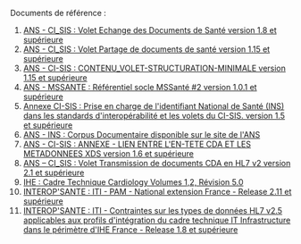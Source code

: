 
Documents de référence :

1. [ANS - CI_SIS : Volet Echange des Documents de Santé version 1.8 et supérieure](https://esante.gouv.fr/volet-echange-de-documents-de-sante)
2. [ANS - CI_SIS : Volet Partage de documents de santé version 1.15 et supérieure](https://esante.gouv.fr/volet-partage-de-documents-de-sante)
3. [ANS - CI-SIS : CONTENU_VOLET-STRUCTURATION-MINIMALE version 1.15 et supérieure](https://esante.gouv.fr/volet-structuration-minimale-de-documents-de-sante)
4. [ANS - MSSANTE : Référentiel socle MSSanté #2 version 1.0.1 et supérieure](https://esante.gouv.fr/espace_documentation/mssante-clients-de-messageries-securisees-de-sante/referentiel-socle-mssante-2)
5. [Annexe CI-SIS : Prise en charge de l'identifiant National de Santé (INS) dans les standards d'interopérabilité et les volets du CI-SIS. version 1.5 et supérieure](https://esante.gouv.fr/annexe-prise-en-charge-de-lins-dans-les-volets-du-ci-sis)
6. [ANS - INS : Corpus Documentaire disponible sur le site de l'ANS](https://esante.gouv.fr/produits-services/referentiel-ins)
7. [ANS - CI-SIS : ANNEXE - LIEN ENTRE L'EN-TETE CDA ET LES METADONNEES XDS version 1.6 et supérieure](https://esante.gouv.fr/annexe-lien-entre-len-tete-cda-et-les-metadonnees-xds)
8. [ANS – CI_SIS : Volet Transmission de documents CDA en HL7 v2 version 2.1 et supérieure](https://esante.gouv.fr/volet-de-transmission-dun-document-cda-r2-en-hl7v2)
9. [IHE : Cadre Technique Cardiology Volumes 1,2, Révision 5.0](https://www.ihe.net/resources/technical_frameworks/)
10. [INTEROP'SANTE : ITI - PAM - National extension France - Release 2.11 et supérieure](https://www.interopsante.org/publications)
11. [INTEROP'SANTE : ITI - Contraintes sur les types de données HL7 v2.5 applicables aux profils d'intégration du cadre technique IT Infrastructure dans le périmètre d'IHE France - Release 1.8 et supérieure](https://www.interopsante.org/publications)
